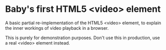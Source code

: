 # Baby's first HTML5 &lt;video&gt; element

A basic partial re-implementation of the HTML5 &lt;video&gt; element, to explain the inner workings of video playback in
a browser.

This is purely for demonstration purposes. Don't use this in production, use a real &lt;video&gt; element instead.
